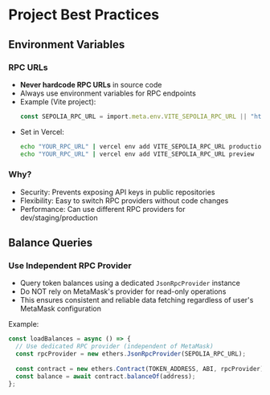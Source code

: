 # Project Best Practices

## Environment Variables

### RPC URLs
- **Never hardcode RPC URLs** in source code
- Always use environment variables for RPC endpoints
- Example (Vite project):
  ```typescript
  const SEPOLIA_RPC_URL = import.meta.env.VITE_SEPOLIA_RPC_URL || "https://rpc.sepolia.org";
  ```
- Set in Vercel:
  ```bash
  echo "YOUR_RPC_URL" | vercel env add VITE_SEPOLIA_RPC_URL production
  echo "YOUR_RPC_URL" | vercel env add VITE_SEPOLIA_RPC_URL preview
  ```

### Why?
- Security: Prevents exposing API keys in public repositories
- Flexibility: Easy to switch RPC providers without code changes
- Performance: Can use different RPC providers for dev/staging/production

## Balance Queries

### Use Independent RPC Provider
- Query token balances using a dedicated `JsonRpcProvider` instance
- Do NOT rely on MetaMask's provider for read-only operations
- This ensures consistent and reliable data fetching regardless of user's MetaMask configuration

Example:
```typescript
const loadBalances = async () => {
  // Use dedicated RPC provider (independent of MetaMask)
  const rpcProvider = new ethers.JsonRpcProvider(SEPOLIA_RPC_URL);
  
  const contract = new ethers.Contract(TOKEN_ADDRESS, ABI, rpcProvider);
  const balance = await contract.balanceOf(address);
};
```
